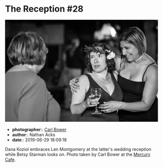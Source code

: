 # The Reception \#28

![Dana Koziol embraces Len Montgomery](assets/2019-06-29-set-3-the-reception-28.webp)

* **photographer**:: [Carl Bower](https://carlbowerphotos.com)  
* **author**:: Nathan Acks  
* **date**:: 2019-06-29 18:09:18

Dana Koziol embraces Len Montgomery at the latter's wedding reception while Betsy Starman looks on. Photo taken by Carl Bower at the [Mercury Cafe](http://mercurycafe.com).
